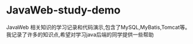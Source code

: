 # JavaWeb-study-demo
JavaWeb 相关知识的学习记录和代码演示,包含了MySQL,MyBatis,Tomcat等。
我记录了许多的知识点,希望对学习java后端的同学提供一些帮助
